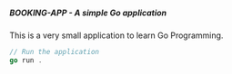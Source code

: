 ##### BOOKING-APP - A simple Go application 

This is a very small application to learn Go Programming.

```go
// Run the application
go run .
```